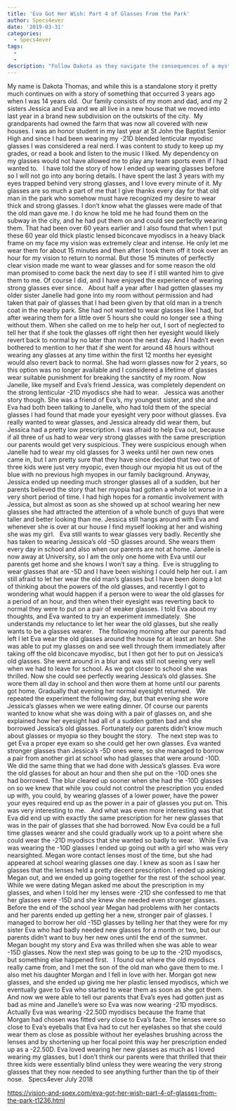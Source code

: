 ```yaml
---
title: 'Eva Got Her Wish: Part 4 of Glasses From the Park'
author: Specs4ever
date: '2019-03-31'
categories:
  - Specs4ever
tags:
  - 
  - 
description: "Follow Dakota as they navigate the consequences of a mysterious gift that grants perfect vision with strong glasses."
---
```

My name is Dakota Thomas, and while this is a standalone story it pretty much continues on with a story of something that occurred 3 years ago when I was 14 years old.  Our family consists of my mom and dad, and my 2 sisters Jessica and Eva and we all live in a new house that we moved into last year in a brand new subdivision on the outskirts of the city.  My grandparents had owned the farm that was now all covered with new houses. I was an honor student in my last year at St John the Baptist Senior High and since I had been wearing my -21D blended lenticular myodisc glasses I was considered a real nerd. I was content to study to keep up my grades, or read a book and listen to the music I liked. My dependency on my glasses would not have allowed me to play any team sports even if I had wanted to.
 
I have told the story of how I ended up wearing glasses before so I will not go into any boring details. I have spent the last 3 years with my eyes trapped behind very strong glasses, and I love every minute of it. My glasses are so much a part of me that I give thanks every day for that old man in the park who somehow must have recognized my desire to wear thick and strong glasses. I don’t know what the glasses were made of that the old man gave me. I do know he told me he had found them on the subway in the city, and he had put them on and could see perfectly wearing them. That had been over 60 years earlier and I also found that when I put these 60 year old thick plastic lensed biconcave myodiscs in a heavy black frame on my face my vision was extremely clear and intense. He only let me wear them for about 15 minutes and then after I took them off it took over an hour for my vision to return to normal. But those 15 minutes of perfectly clear vision made me want to wear glasses and for some reason the old man promised to come back the next day to see if I still wanted him to give them to me. Of course I did, and I have enjoyed the experience of wearing strong glasses ever since.
 
About half a year after I had gotten glasses my older sister Janelle had gone into my room without permission and had taken that pair of glasses that I had been given by that old man in a trench coat in the nearby park. She had not wanted to wear glasses like I had, but after wearing them for a little over 5 hours she could no longer see a thing without them. When she called on me to help her out, I sort of neglected to tell her that if she took the glasses off right then her eyesight would likely revert back to normal by no later than noon the next day. And I hadn’t even bothered to mention to her that if she went for around 48 hours without wearing any glasses at any time within the first 12 months her eyesight would also revert back to normal. She had worn glasses now for 2 years, so this option was no longer available and I considered a lifetime of glasses wear suitable punishment for breaking the sanctity of my room. Now Janelle, like myself and Eva’s friend Jessica, was completely dependent on the strong lenticular -21D myodiscs she had to wear.
 
Jessica was another story though. She was a friend of Eva’s, my youngest sister, and she and Eva had both been talking to Janelle, who had told them of the special glasses I had found that made your eyesight very poor without glasses. Eva really wanted to wear glasses, and Jessica already did wear them, but Jessica had a pretty low prescription. I was afraid to help Eva out, because if all three of us had to wear very strong glasses with the same prescription our parents would get very suspicious. They were suspicious enough when Janelle had to wear my old glasses for 3 weeks until her own new ones came in, but I am pretty sure that they have since decided that two out of three kids were just very myopic, even though our myopia hit us out of the blue with no previous high myopes in our family background. Anyway, Jessica ended up needing much stronger glasses all of a sudden, but her parents believed the story that her myopia had gotten a whole lot worse in a very short period of time. I had high hopes for a romantic involvement with Jessica, but almost as soon as she showed up at school wearing her new glasses she had attracted the attention of a whole bunch of guys that were taller and better looking than me. Jessica still hangs around with Eva and whenever she is over at our house I find myself looking at her and wishing she was my girl.
 
Eva still wants to wear glasses very badly. Recently she has taken to wearing Jessica’s old -5D glasses around. She wears them every day in school and also when our parents are not at home. Janelle is now away at University, so I am the only one home with Eva until our parents get home and she knows I won’t say a thing.  Eve is struggling to wear glasses that are -5D and I have been wishing I could help her out. I am still afraid to let her wear the old man’s glasses but I have been doing a lot of thinking about the powers of the old glasses, and recently I got to wondering what would happen if a person were to wear the old glasses for a period of an hour, and then when their eyesight was reverting back to normal they were to put on a pair of weaker glasses. I told Eva about my thoughts, and Eva wanted to try an experiment immediately.  She understands my reluctance to let her wear the old glasses, but she really wants to be a glasses wearer.
 
The following morning after our parents had left I let Eva wear the old glasses around the house for at least an hour. She was able to put my glasses on and see well through them immediately after taking off the old biconcave myodisc, but I then got her to put on Jessica’s old glasses. She went around in a blur and was still not seeing very well when we had to leave for school. As we got closer to school she was thrilled. Now she could see perfectly wearing Jessica’s old glasses. She wore them all day in school and then wore them at home until our parents got home. Gradually that evening her normal eyesight returned.
 
We repeated the experiment the following day, but that evening she wore Jessica’s glasses when we were eating dinner. Of course our parents wanted to know what she was doing with a pair of glasses on, and she explained how her eyesight had all of a sudden gotten bad and she borrowed Jessica’s old glasses. Fortunately our parents didn’t know much about glasses or myopia so they bought the story.
 
The next step was to get Eva a proper eye exam so she could get her own glasses. Eva wanted stronger glasses than Jessica’s -5D ones were, so she managed to borrow a pair from another girl at school who had glasses that were around -10D. We did the same thing that we had done with Jessica’s glasses. Eva wore the old glasses for about an hour and then she put on the -10D ones she had borrowed. The blur cleared up sooner when she had the -10D glasses on so we knew that while you could not control the prescription you ended up with, you could, by wearing glasses of a lower power, have the power your eyes required end up as the power in a pair of glasses you put on. This was very interesting to me.
 
And what was even more interesting was that Eva did end up with exactly the same prescription for her new glasses that was in the pair of glasses that she had borrowed. Now Eva could be a full time glasses wearer and she could gradually work up to a point where she could wear the -21D myodiscs that she wanted so badly to wear.
 
While Eva was wearing the -10D glasses I ended up going out with a girl who was very nearsighted. Megan wore contact lenses most of the time, but she had appeared at school wearing glasses one day. I knew as soon as I saw her glasses that the lenses held a pretty decent prescription. I ended up asking Megan out, and we ended up going together for the rest of the school year. While we were dating Megan asked me about the prescription in my glasses, and when I told her my lenses were -21D she confessed to me that her glasses were -15D and she knew she needed even stronger glasses. Before the end of the school year Megan had problems with her contacts and her parents ended up getting her a new, stronger pair of glasses. I managed to borrow her old -15D glasses by telling her that they were for my sister Eva who had badly needed new glasses for a month or two, but our parents didn’t want to buy her new ones until the end of the summer. Megan bought my story and Eva was thrilled when she was able to wear -15D glasses. Now the next step was going to be up to the -21D myodiscs, but something else happened first.
 
I found out where the old myodiscs really came from, and I met the son of the old man who gave them to me. I also met his daughter Morgan and I fell in love with her. Morgan got new glasses, and she ended up giving me her plastic lensed myodiscs, which we eventually gave to Eva who started to wear them as soon as she got them. And now we were able to tell our parents that Eva’s eyes had gotten just as bad as mine and Janelle’s were so Eva was now wearing -21D myodiscs. Actually Eva was wearing -22.50D myodiscs because the frame that Morgan had chosen was fitted very close to Eva’s face. The lenses were so close to Eva’s eyeballs that Eva had to cut her eyelashes so that she could wear them as close as possible without her eyelashes brushing across the lenses and by shortening up her focal point this way her prescription ended up as a -22.50D. Eva loved wearing her new glasses as much as I loved wearing my glasses, but I don’t think our parents were that thrilled that their three kids were essentially blind unless they were wearing the very strong glasses that they now needed to see anything further than the tip of their nose.
 
Specs4ever
July 2018
 

https://vision-and-spex.com/eva-got-her-wish-part-4-of-glasses-from-the-park-t1236.html